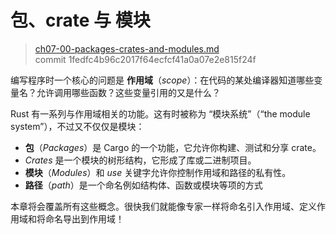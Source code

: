 # 包、crate 与 模块

> [ch07-00-packages-crates-and-modules.md](https://github.com/rust-lang/book/blob/master/second-edition/src/ch07-00-modules.md)
> <br>
> commit 1fedfc4b96c2017f64ecfcf41a0a07e2e815f24f

编写程序时一个核心的问题是 **作用域**（*scope*）：在代码的某处编译器知道哪些变量名？允许调用哪些函数？这些变量引用的又是什么？

Rust 有一系列与作用域相关的功能。这有时被称为 “模块系统”（“the module system”），不过又不仅仅是模块：

* **包**（*Packages*）是 Cargo 的一个功能，它允许你构建、测试和分享 crate。
* *Crates* 是一个模块的树形结构，它形成了库或二进制项目。
* **模块**（*Modules*）和 *use* 关键字允许你控制作用域和路径的私有性。
* **路径**（*path*）是一个命名例如结构体、函数或模块等项的方式

本章将会覆盖所有这些概念。很快我们就能像专家一样将命名引入作用域、定义作用域和将命名导出到作用域！
